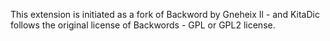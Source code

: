 This extension is initiated as a fork of Backword by Gneheix Il - and KitaDic follows the original license of Backwords - GPL or GPL2 license.
